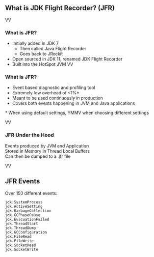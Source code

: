 ## What is JDK Flight Recorder? (JFR)
VV
### What is JFR?

* Initially added in JDK 7 
    * Then called Java Flight Recorder
    * Goes back to JRockit
* Open sourced in JDK 11, renamed JDK Flight Recorder
* Built into the HotSpot JVM
VV

### What is JFR?

* Event based diagnostic and profiling tool
* Extremely low overhead of <1%*
* Meant to be used continuously in production
* Covers both events happening in JVM and Java applications


\* When using default settings, YMMV when choosing different settings

VV
### JFR Under the Hood

Events produced by JVM and Application<br/>
Stored in Memory in Thread Local Buffers<br/>
Can then be dumped to a .jfr file<br/>

VV
## JFR Events

Over 150 different events:

```
jdk.SystemProcess                         
jdk.ActiveSetting                         
jdk.GarbageCollection                     
jdk.GCPhasePause                                       
jdk.EvacuationFailed                      
jdk.ThreadStart                           
jdk.ThreadDump                            
jdk.GCConfiguration                                             
jdk.FileRead                              
jdk.FileWrite                             
jdk.SocketRead                            
jdk.SocketWrite                           
```

